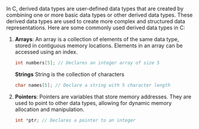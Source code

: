 In C, derived data types are user-defined data types that are created by combining one or more basic data types or other derived data types. These derived data types are used to create more complex and structured data representations. Here are some commonly used derived data types in C:

1. **Arrays**: An array is a collection of elements of the same data type, stored in contiguous memory locations. Elements in an array can be accessed using an index.

   ```c
   int numbers[5]; // Declares an integer array of size 5
   ```
   **Strings** String is the collection of characters

   ```c
   char names[5]; // Declare a string with 5 character length
   ```

3. **Pointers**: Pointers are variables that store memory addresses. They are used to point to other data types, allowing for dynamic memory allocation and manipulation.

   ```c
   int *ptr; // Declares a pointer to an integer
   ```

